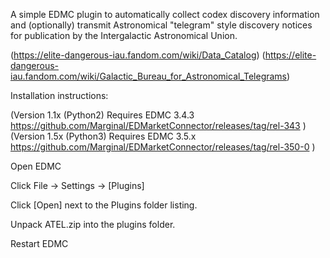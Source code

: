 A simple EDMC plugin to automatically collect codex discovery information and (optionally) transmit Astronomical "telegram" style discovery notices for publication by the Intergalactic Astronomical Union. 

(https://elite-dangerous-iau.fandom.com/wiki/Data_Catalog)
(https://elite-dangerous-iau.fandom.com/wiki/Galactic_Bureau_for_Astronomical_Telegrams)

Installation instructions:

(Version 1.1x (Python2) Requires EDMC 3.4.3 https://github.com/Marginal/EDMarketConnector/releases/tag/rel-343 )
(Version 1.5x (Python3) Requires EDMC 3.5.x https://github.com/Marginal/EDMarketConnector/releases/tag/rel-350-0 )

Open EDMC

Click File -> Settings -> [Plugins]

Click [Open] next to the Plugins folder listing.

Unpack ATEL.zip into the plugins folder.

Restart EDMC
